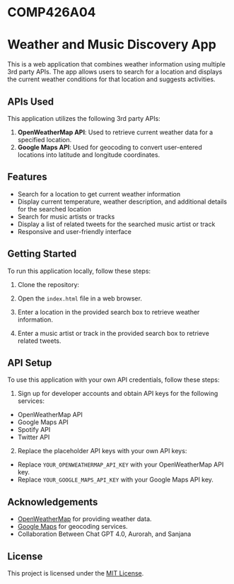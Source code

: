 # COMP426A04
# Weather and Music Discovery App

This is a web application that combines weather information using multiple 3rd party APIs. The app allows users to search for a location and displays the current weather conditions for that location and suggests activities.

## APIs Used

This application utilizes the following 3rd party APIs:

1. **OpenWeatherMap API**: Used to retrieve current weather data for a specified location.
2. **Google Maps API**: Used for geocoding to convert user-entered locations into latitude and longitude coordinates.

## Features

- Search for a location to get current weather information
- Display current temperature, weather description, and additional details for the searched location
- Search for music artists or tracks
- Display a list of related tweets for the searched music artist or track
- Responsive and user-friendly interface

## Getting Started

To run this application locally, follow these steps:

1. Clone the repository:
2. Open the `index.html` file in a web browser.

3. Enter a location in the provided search box to retrieve weather information.

4. Enter a music artist or track in the provided search box to retrieve related tweets.

## API Setup

To use this application with your own API credentials, follow these steps:

1. Sign up for developer accounts and obtain API keys for the following services:
- OpenWeatherMap API
- Google Maps API
- Spotify API
- Twitter API

2. Replace the placeholder API keys with your own API keys:
- Replace `YOUR_OPENWEATHERMAP_API_KEY` with your OpenWeatherMap API key.
- Replace `YOUR_GOOGLE_MAPS_API_KEY` with your Google Maps API key.

## Acknowledgements

- [OpenWeatherMap](https://openweathermap.org/) for providing weather data.
- [Google Maps](https://developers.google.com/maps) for geocoding services.
- Collaboration Between Chat GPT 4.0, Aurorah, and Sanjana

## License

This project is licensed under the [MIT License](LICENSE).